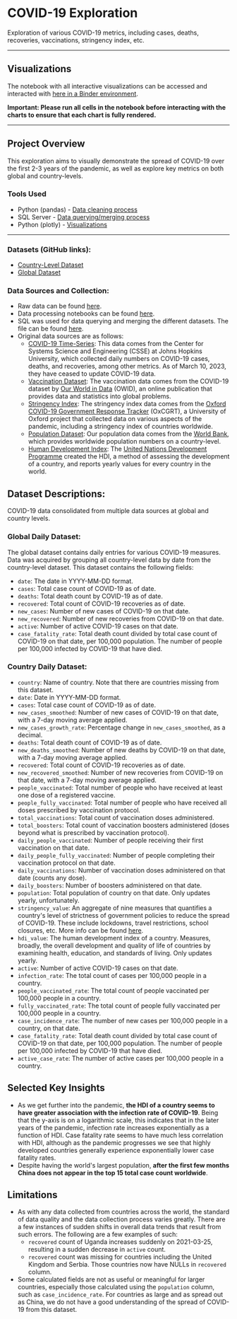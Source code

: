 # COVID-19 Exploration
Exploration of various COVID-19 metrics, including cases, deaths, recoveries, vaccinations, stringency index, etc.

---

## Visualizations
The notebook with all interactive visualizations can be accessed and interacted with [here in a Binder environment](https://mybinder.org/v2/gh/jamesinjune/COVID_19_Data_Exploration/2168db1c3ce959860f0a10c31fd24865dcaf0ed4?urlpath=lab%2Ftree%2FCOVID_Visualizations.ipynb).

**Important: Please run all cells in the notebook before interacting with the charts to ensure that each chart is fully rendered.**

---

## Project Overview
This exploration aims to visually demonstrate the spread of COVID-19 over the first 2-3 years of the pandemic, as well as explore key metrics on both global and country-levels. 

### Tools Used
- Python (pandas) - [Data cleaning process](https://github.com/jamesinjune/COVID_19_Data_Exploration/tree/main/notebooks)
- SQL Server - [Data querying/merging process](https://github.com/jamesinjune/COVID_19_Data_Exploration/blob/main/covid_queries_views.sql)
- Python (plotly) - [Visualizations](https://github.com/jamesinjune/COVID_19_Data_Exploration/blob/main/COVID_Visualizations.ipynb)

---

### Datasets (GitHub links):
- [Country-Level Dataset](https://github.com/jamesinjune/COVID_19_Data_Exploration/blob/main/visualization_data/covid_daily_country.zip)
- [Global Dataset](https://github.com/jamesinjune/COVID_19_Data_Exploration/blob/main/visualization_data/covid_daily_global.csv)

### Data Sources and Collection:
- Raw data can be found [here](https://github.com/jamesinjune/COVID_19_Data_Exploration/tree/main/raw_data).
- Data processing notebooks can be found [here](https://github.com/jamesinjune/COVID_19_Data_Exploration/tree/main/notebooks).
- SQL was used for data querying and merging the different datasets. The file can be found [here](https://github.com/jamesinjune/COVID_19_Data_Exploration/blob/main/covid_queries_views.sql).
- Original data sources are as follows:
    - [COVID-19 Time-Series](https://github.com/CSSEGISandData/COVID-19/tree/master/csse_covid_19_data/csse_covid_19_time_series): This data comes from the Center for Systems Science and Engineering (CSSE) at Johns Hopkins University, which collected daily numbers on COVID-19 cases, deaths, and recoveries, among other metrics. As of March 10, 2023, they have ceased to update COVID-19 data.
    - [Vaccination Dataset](https://github.com/owid/covid-19-data/blob/master/public/data/vaccinations/vaccinations.csv): The vaccination data comes from the COVID-19 dataset by [Our World in Data](https://ourworldindata.org/) (OWID), an online publication that provides data and statistics into global problems.
    - [Stringency Index](https://github.com/OxCGRT/covid-policy-tracker/blob/master/data/timeseries/stringency_index_avg.csv): The stringency index data comes from the [Oxford COVID-19 Government Response Tracker](https://www.bsg.ox.ac.uk/research/covid-19-government-response-tracker) (OxCGRT), a University of Oxford project that collected data on various aspects of the pandemic, including a stringency index of countries worldwide.
    - [Population Dataset](https://data.worldbank.org/indicator/SP.POP.TOTL): Our population data comes from the [World Bank](https://data.worldbank.org/indicator/SP.POP.TOTL), which provides worldwide population numbers on a country-level.
    - [Human Development Index](https://hdr.undp.org/data-center/documentation-and-downloads): The [United Nations Development Programme](https://hdr.undp.org/data-center/human-development-index#/indicies/HDI) created the HDI, a method of assessing the development of a country, and reports yearly values for every country in the world.

## Dataset Descriptions:
COVID-19 data consolidated from multiple data sources at global and country levels.

### Global Daily Dataset:
The global dataset contains daily entries for various COVID-19 measures. Data was acquired by grouping all country-level data by date from the country-level dataset. This dataset contains the following fields:
- `date`: The date in YYYY-MM-DD format.
- `cases`: Total case count of COVID-19 as of date.
- `deaths`: Total death count by COVID-19 as of date.
- `recovered`: Total count of COVID-19 recoveries as of date.
- `new_cases`: Number of new cases of COVID-19 on that date.
- `new_recovered`: Number of new recoveries from COVID-19 on that date.
- `active`: Number of active COVID-19 cases on that date.
- `case_fatality_rate`: Total death count divided by total case count of COVID-19 on that date, per 100,000 population. The number of people per 100,000 infected by COVID-19 that have died.

### Country Daily Dataset:
- `country`: Name of country. Note that there are countries missing from this dataset.
- `date`: Date in YYYY-MM-DD format.
- `cases`: Total case count of COVID-19 as of date.
- `new_cases_smoothed`: Number of new cases of COVID-19 on that date, with a 7-day moving average applied.
- `new_cases_growth_rate`: Percentage change in `new_cases_smoothed`, as a decimal.
- `deaths`: Total death count of COVID-19 as of date.
- `new_deaths_smoothed`: Number of new deaths by COVID-19 on that date, with a 7-day moving average applied.
- `recovered`: Total count of COVID-19 recoveries as of date.
- `new_recovered_smoothed`: Number of new recoveries from COVID-19 on that date, with a 7-day moving average applied.
- `people_vaccinated`: Total number of people who have received at least one dose of a registered vaccine.
- `people_fully_vaccinated`: Total number of people who have received all doses prescribed by vaccination protocol.
- `total_vaccinations`: Total count of vaccination doses administered.
- `total_boosters`: Total count of vaccination boosters administered (doses beyond what is prescribed by vaccination protocol).
- `daily_people_vaccinated`: Number of people receiving their first vaccination on that date.
- `daily_people_fully_vaccinated`: Number of people completing their vaccination protocol on that date.
- `daily_vaccinations`: Number of vaccination doses administered on that date (counts any dose).
- `daily_boosters`: Number of boosters administered on that date.
- `population`: Total population of country on that date. Only updates yearly, unfortunately.
- `stringency_value`: An aggregate of nine measures that quantifies a country's level of strictness of government policies to reduce the spread of COVID-19. These include lockdowns, travel restrictions, school closures, etc. More info can be found [here](https://github.com/OxCGRT/covid-policy-dataset/blob/main/documentation_and_codebook.md).
- `hdi_value`: The human development index of a country. Measures, broadly, the overall development and quality of life of countries by examining health, education, and standards of living. Only updates yearly.
- `active`: Number of active COVID-19 cases on that date.
- `infection_rate`: The total count of cases per 100,000 people in a country.
- `people_vaccinated_rate`: The total count of people vaccinated per 100,000 people in a country.
- `fully_vaccinated_rate`: The total count of people fully vaccinated per 100,000 people in a country.
- `case_incidence_rate`: The number of new cases per 100,000 people in a country, on that date.
- `case_fatality_rate`: Total death count divided by total case count of COVID-19 on that date, per 100,000 population. The number of people per 100,000 infected by COVID-19 that have died.
- `active_case_rate`: The number of active cases per 100,000 people in a country.

## Selected Key Insights
- As we get further into the pandemic, **the HDI of a country seems to have greater association with the infection rate of COVID-19**. Being that the y-axis is on a logarithmic scale, this indicates that in the later years of the pandemic, infection rate increases exponentially as a function of HDI. Case fatality rate seems to have much less correlation with HDI, although as the pandemic progresses we see that highly developed countries generally experience exponentially lower case fatality rates.
- Despite having the world's largest population, **after the first few months China does not appear in the top 15 total case count worldwide**.

## Limitations
- As with any data collected from countries across the world, the standard of data quality and the data collection process varies greatly. There are a few instances of sudden shifts in overall data trends that result from such errors. The following are a few examples of such:
  - `recovered` count of Uganda increases suddenly on 2021-03-25, resulting in a sudden decrease in `active` count.
  - `recovered` count was missing for countries including the United Kingdom and Serbia. Those countries now have NULLs in `recovered` column.
- Some calculated fields are not as useful or meaningful for larger countries, especially those calculated using the `population` column, such as `case_incidence_rate`. For countries as large and as spread out as China, we do not have a good understanding of the spread of COVID-19 from this dataset.
